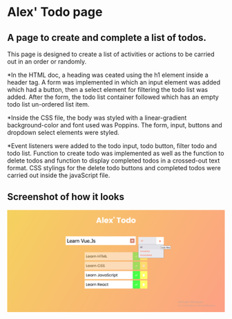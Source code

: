 # Alex' Todo page

## A page to create and complete a list of todos.

This page is designed to create a list of activities or actions to be carried out in an order or randomly.

*In the HTML doc, a heading was ceated using the h1 element inside a header tag. A form was implemented in which an input element was added which had a button, then a select element for filtering the todo list was added. After the form, the todo list container followed which has an empty todo list un-ordered list  item.

*Inside the CSS file, the body was styled with a linear-gradient background-color and font used was Poppins. The form, input, buttons and dropdown select elements were styled.

*Event listeners were added to the todo input, todo button, filter todo and todo list. Function to create todo was implemented as well as the function to delete todos and function to display completed todos in a crossed-out text format. CSS stylings for the delete todo buttons and completed todos were carried out inside the javaScript file.

## Screenshot of how it looks

<img src="screenshot/Screenshot (129).png" alt="project-screen">

